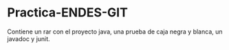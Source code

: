 # Practica-ENDES-GIT

Contiene un rar con el proyecto java, una prueba de caja negra y blanca, un javadoc y junit.
